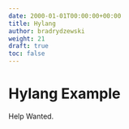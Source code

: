```yaml
---
date: 2000-01-01T00:00:00+00:00
title: Hylang
author: bradrydzewski
weight: 21
draft: true
toc: false
---
```


# Hylang Example

Help Wanted.
